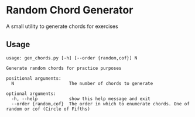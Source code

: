 # Random Chord Generator

A small utility to generate chords for exercises

## Usage

```
usage: gen_chords.py [-h] [--order {random,cof}] N

Generate random chords for practice purposes

positional arguments:
  N                     The number of chords to generate

optional arguments:
  -h, --help            show this help message and exit
  --order {random,cof}  The order in which to enumerate chords. One of random or cof (Circle of Fifths)
```
